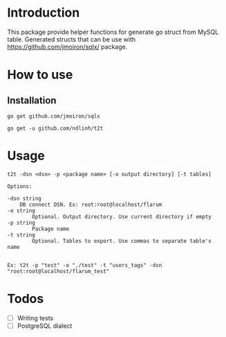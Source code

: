 # Introduction

This package provide helper functions for generate go struct from MySQL table.
Generated structs that can be use with https://github.com/jmoiron/sqlx/ package.

# How to use

## Installation

    go get github.com/jmoiron/sqlx

    go get -u github.com/ndlinh/t2t

# Usage

    t2t -dsn <dsn> -p <package name> [-o output directory] [-t tables]

    Options:

    -dsn string
    	DB connect DSN. Ex: root:root@localhost/flarum
    -o string
            Optional. Output directory. Use current directory if empty
    -p string
            Package name
    -t string
            Optional. Tables to export. Use commas to separate table's name


    Ex: t2t -p "test" -o "./test" -t "users_tags" -dsn "root:root@localhost/flarum_test"

# Todos

- [ ] Writing tests
- [ ] PostgreSQL dialect

